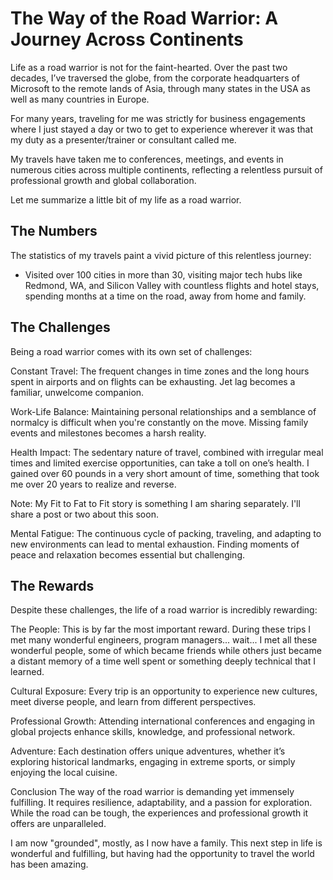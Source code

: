 # The Way of the Road Warrior: A Journey Across Continents

Life as a road warrior is not for the faint-hearted. Over the past two decades, I’ve traversed the globe, from the corporate headquarters of Microsoft to the remote lands of Asia, through many states in the USA as well as many countries in Europe. 

For many years, traveling for me was strictly for business engagements where I just stayed a day or two to get to experience wherever it was that my duty as a presenter/trainer or consultant called me.

My travels have taken me to conferences, meetings, and events in numerous cities across multiple continents, reflecting a relentless pursuit of professional growth and global collaboration.

Let me summarize a little bit of my life as a road warrior.

## The Numbers
The statistics of my travels paint a vivid picture of this relentless journey:

- Visited over 100 cities in more than 30, visiting major tech hubs like Redmond, WA, and Silicon Valley with countless flights and hotel stays, spending months at a time on the road, away from home and family.

## The Challenges
Being a road warrior comes with its own set of challenges:

Constant Travel: The frequent changes in time zones and the long hours spent in airports and on flights can be exhausting. Jet lag becomes a familiar, unwelcome companion.

Work-Life Balance: Maintaining personal relationships and a semblance of normalcy is difficult when you're constantly on the move. Missing family events and milestones becomes a harsh reality. 

Health Impact: The sedentary nature of travel, combined with irregular meal times and limited exercise opportunities, can take a toll on one’s health. I gained over 60 pounds in a very short amount of time, something that took me over 20 years to realize and reverse. 

Note: My Fit to Fat to Fit story is something I am sharing separately. I'll share a post or two about this soon.

Mental Fatigue: The continuous cycle of packing, traveling, and adapting to new environments can lead to mental exhaustion. Finding moments of peace and relaxation becomes essential but challenging.

## The Rewards
Despite these challenges, the life of a road warrior is incredibly rewarding:

The People: This is by far the most important reward. During these trips I met many wonderful engineers, program managers... wait... I met all these wonderful people, some of which became friends while others just became a distant memory of a time well spent or something deeply technical that I learned.

Cultural Exposure: Every trip is an opportunity to experience new cultures, meet diverse people, and learn from different perspectives.

Professional Growth: Attending international conferences and engaging in global projects enhance skills, knowledge, and professional network.

Adventure: Each destination offers unique adventures, whether it’s exploring historical landmarks, engaging in extreme sports, or simply enjoying the local cuisine.

Conclusion
The way of the road warrior is demanding yet immensely fulfilling. It requires resilience, adaptability, and a passion for exploration. While the road can be tough, the experiences and professional growth it offers are unparalleled. 

I am now "grounded", mostly, as I now have a family. This next step in life is wonderful and fulfilling, but having had the opportunity to travel the world has been amazing.